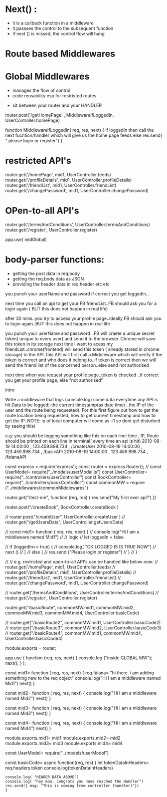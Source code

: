 # Next() :
- it is a callback function in a middleware
- it passses the control to the subsequent function
- if next () is missed, the control flow will hang

<!-- TYPES OF MIDDLEWARE: -->
# Route based Middlewares
# Global Middlewares

<!-- WHY Middleware -->
- manages the flow of control
- code reusability esp for restrivted routes

<!-- WHAT -->
- sit between your router and your HANDLER

<!-- e.g. -->
router.post('/getHomePage' , MiddlewareIfLoggedIn,  UserController.homePage)
 
function MiddlewareIfLoggedIn( req, res, next) {
    if loggedIn then call the next fucntion/handler which will give us the home page feeds
    else res.send( " please login or register")
 }


<!--  e.g. restricted and open-to-all API's can be handled like below now: -->
# restricted API's
 router.get('/homePage', mid1, UserController.feeds)
 router.get('/profileDetails', mid1, UserController.profileDetails)
 router.get('/friendList', mid1, UserController.friendList)
 router.get('/changePassword', mid1, UserController.changePassword)

# OPen-to-all API's
 router.get('/termsAndConditions',  UserController.termsAndConditions)
 router.get('/register',  UserController.register)


<!-- GLOBAL MW -->
app.use( midGlobal)

# body-parser functions:
- getting the post data in req.body
- getting the req.body data as JSON 
- providing the header data in req.header
etc etc

<!-- JWT BASIC INTRO OF FLOW -->
<!-- // LOGIN FLOW -->

you punch your userName and password 
if correct you get loggedIn...


<!-- WITHOUT JWT: -->
next time you call an api to get your FB friendList..FB should ask you for a login again ( BUT this does not happen in real life)

after 30 mins..you try to access your profile page..ideally FB should ask you to login again..BUT this does not happen in real life

<!-- WITH JWT -->
you punch your userName and password ..FB will craete a unique secret token( unique to every user) and send it to the browser..Chrome will save this token in its storage
next time I want to acess my friendList..chrome(frontend) will send this token ( already stored in chrome storage) to the API..this API will first call a Middleware which will verify if the token is correct and who does it belong to..if token is correct then we will send the friend list of the concerned person..else send not authorised

next time when you request your profile page..token is checked ..if correct you get your profile page, else "not authorised"

intro

<!-- ASSIGNMENT:- -->
Write a middleware that logs (console.log) some data everytime any API is hit
Data to be logged:-the current timestamp(as date time) , the IP of the user and the route being requested).
For this first figure out how to get the route location being requested, how to get current timestamp and how to get the IP.
NOTE: ip of local computer will come as ::1 so dont get disturbed by seeing this)

e.g: you should be logging something like this on each line:
time , IP, Route should be printed on each line in terminal( every time an api is hit)
2010-08-19 14:00:00 , 123.459.898.734 , /createUser
2010-08-19 14:00:00 , 123.459.898.734 , /basicAPi
2010-08-19 14:00:00 , 123.459.898.734 , /falanaAPI


<!-- route.js -->
const express = require('express');
const router = express.Router();
// const UserModel= require("../models/userModel.js")
const UserController= require("../controllers/userController")
const BookController= require("../controllers/bookController")
const commonMW = require ("../middlewares/commonMiddlewares")

router.get("/test-me", function (req, res) {
    res.send("My first ever api!")
})




router.post("/createBook", BookController.createBook  )




// router.post("/createUser", UserController.createUser  )
// router.get("/getUsersData", UserController.getUsersData)


// const mid1= function ( req, res, next) {
//     console.log("Hi I am a middleware named Mid1")
//     // logic
//     let loggedIn = false

//     if (loggedIn== true) { 
//         console.log( "OK LOGGED IS IS TRUE NOW")
//         next ()
//     }
//     else {
//         res.send ("Please login or register")
//     }
// }

// // e.g. restricted and open-to-all API's can be handled like below now:
// router.get('/homePage', mid1, UserController.feeds)
// router.get('/profileDetails', mid1, UserController.profileDetails)
// router.get('/friendList', mid1, UserController.friendList)
// router.get('/changePassword', mid1, UserController.changePassword)

// router.get('/termsAndConditions',  UserController.termsAndConditions)
// router.get('/register',  UserController.register)





router.get("/basicRoute", commonMW.mid1, commonMW.mid2, commonMW.mid3, commonMW.mid4, UserController.basicCode)



// router.get("/basicRoute2", commonMW.mid1, UserController.basicCode2)
// router.get("/basicRoute3", commonMW.mid2, UserController.basicCode3)
// router.get("/basicRoute4", commonMW.mid1, commonMW.mid4, UserController.basicCode4)




module.exports = router;

<!-- index.js -->

app.use (
    function (req, res, next) {
        console.log ("inside GLOBAL MW");
        next();
  }
  );

<!-- commonMiddleware.js -->

const mid1= function ( req, res, next) {
    req.falana= "hi there. i am adding something new to the req object"
    console.log("Hi I am a middleware named Mid1")
    next()
}

const mid2= function ( req, res, next) {
    console.log("Hi I am a middleware named Mid2")
    next()
}

const mid3= function ( req, res, next) {
    console.log("Hi I am a middleware named Mid3")
    next()
}

const mid4= function ( req, res, next) {
    console.log("Hi I am a middleware named Mid4")
    next()
}

module.exports.mid1= mid1
module.exports.mid2= mid2
module.exports.mid3= mid3
module.exports.mid4= mid4


<!-- userController.js -->

const UserModel= require("../models/userModel")




const basicCode= async function(req, res) {
    let tokenDataInHeaders= req.headers.token
    console.log(tokenDataInHeaders)

    console.log( "HEADER DATA ABOVE")
    console.log( "hey man, congrats you have reached the Handler")
    res.send({ msg: "This is coming from controller (handler)"})
    }

